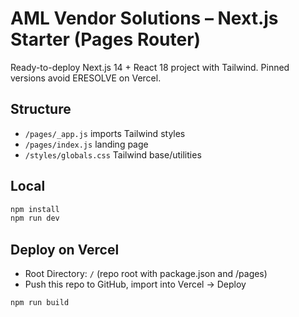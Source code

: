 # AML Vendor Solutions – Next.js Starter (Pages Router)

Ready-to-deploy Next.js 14 + React 18 project with Tailwind.
Pinned versions avoid ERESOLVE on Vercel.

## Structure
- `/pages/_app.js` imports Tailwind styles
- `/pages/index.js` landing page
- `/styles/globals.css` Tailwind base/utilities

## Local
```bash
npm install
npm run dev
```

## Deploy on Vercel
- Root Directory: `/` (repo root with package.json and /pages)
- Push this repo to GitHub, import into Vercel → Deploy
```bash
npm run build
```
